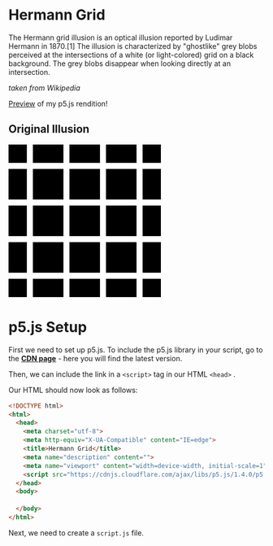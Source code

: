 <h1>Hermann Grid</h1>

The Hermann grid illusion is an optical illusion reported by Ludimar Hermann in 1870.[1] The illusion is characterized by "ghostlike" grey blobs perceived at the intersections of a white (or light-colored) grid on a black background. The grey blobs disappear when looking directly at an intersection.

*taken from Wikipedia*

[Preview](https://preview.p5js.org/arthurfincham/present/D-3Ty82rT) of my p5.js rendition!

<h2>Original Illusion</h2>
<img src="../resources/1920px-HermannGrid.svg.png" width="300" height="300">

<h1>p5.js Setup</h1>

First we need to set up p5.js. To include the p5.js library in your script, go to the [**CDN page**](https://cdnjs.com/libraries/p5.js) - here you will find the latest version.

Then, we can include the link in a ```<script>``` tag in our HTML ```<head>``` .

Our HTML should now look as follows:

``` HTML
<!DOCTYPE html>
<html>
  <head>
    <meta charset="utf-8">
    <meta http-equiv="X-UA-Compatible" content="IE=edge">
    <title>Hermann Grid</title>
    <meta name="description" content="">
    <meta name="viewport" content="width=device-width, initial-scale=1">
    <script src="https://cdnjs.cloudflare.com/ajax/libs/p5.js/1.4.0/p5.min.js"></script>
  </head>
  <body>

  </body>
</html>
```

Next, we need to create a ```script.js``` file.